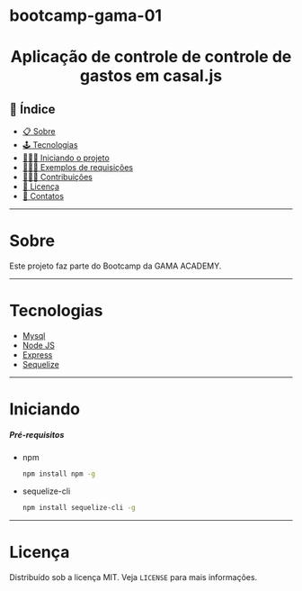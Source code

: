 # bootcamp-gama-01
<h1 align="center">Aplicação de controle de controle de gastos em casal.js</h1>

## 📕 Índice

- [📋 Sobre](#Sobre)
- [🕹 Tecnologias](#Tecnologias)
- [🧑🏽‍💻 Iniciando o projeto](#Iniciando)
- [🧑🏽‍💻 Exemplos de requisições](#Exemplos)
- [👨🏽‍🔧 Contribuições](#Contribuições)
- [📝 Licença](#Licença)
- [🦸 Contatos](#Contatos)

<hr>

<!-- About -->

# Sobre

<p align="left"> Este projeto faz parte do Bootcamp da GAMA ACADEMY.  </p>

<hr>

<!-- TECHNOLOGIES -->

# Tecnologias

- [Mysql](https://www.mysql.com/)
- [Node JS](https://nodejs.org/en/)
- [Express](https://expressjs.com/pt-br/)
- [Sequelize](https://sequelize.org/)

<hr>

<!-- TECHNOLOGIES -->

# Iniciando

##### Pré-requisitos

- npm

  ```sh
  npm install npm -g
  ```

- sequelize-cli

  ```sh
  npm install sequelize-cli -g
  ```
<hr>

<!-- LICENSE -->

# Licença

Distribuído sob a licença MIT. Veja `LICENSE` para mais informações.

<!-- CONTACT -->
